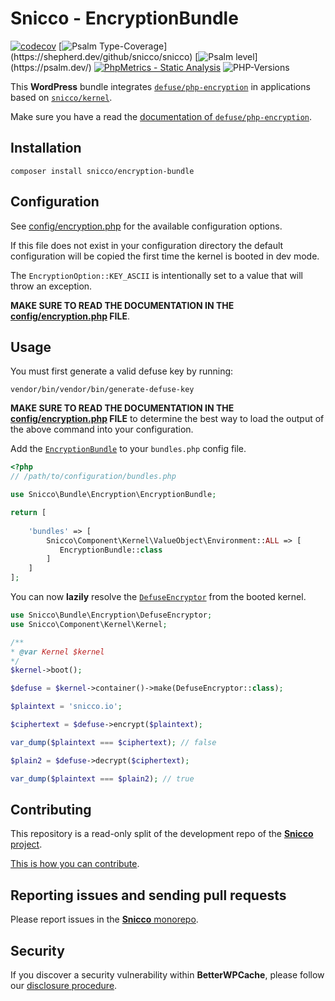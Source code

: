 # Snicco - EncryptionBundle

[![codecov](https://img.shields.io/badge/Coverage-100%25-success
)](https://codecov.io/gh/sniccowp/sniccowp)
[![Psalm Type-Coverage](https://shepherd.dev/github/snicco/snicco/coverage.svg?)](https://shepherd.dev/github/snicco/snicco)
[![Psalm level](https://shepherd.dev/github/snicco/snicco/level.svg?)](https://psalm.dev/)
[![PhpMetrics - Static Analysis](https://img.shields.io/badge/PhpMetrics-Static_Analysis-2ea44f)](https://snicco.github.io/snicco/phpmetrics/EncryptionBundle/index.html)
![PHP-Versions](https://img.shields.io/badge/PHP-%5E7.4%7C%5E8.0%7C%5E8.1-blue)

This **WordPress** bundle integrates [`defuse/php-encryption`](https://github.com/defuse/php-encryption) in applications based on [`snicco/kernel`](https://github.com/snicco/kernel).

Make sure you have a read the [documentation of `defuse/php-encryption`](https://github.com/defuse/php-encryption/blob/master/docs/Tutorial.md).

## Installation

```shell
composer install snicco/encryption-bundle
```

## Configuration

See [config/encryption.php](config/encryption.php) for the available configuration options.

If this file does not exist in your configuration directory the default configuration will be copied
the first time the kernel is booted in dev mode.

The `EncryptionOption::KEY_ASCII` is intentionally set to a value that will throw an exception.

**MAKE SURE TO READ THE DOCUMENTATION IN THE [config/encryption.php](config/encryption.php) FILE**.

## Usage

You must first generate a valid defuse key by running:

```shell
vendor/bin/vendor/bin/generate-defuse-key
```

**MAKE SURE TO READ THE DOCUMENTATION IN THE [config/encryption.php](config/encryption.php) FILE** to determine the best
way to load the output of the above command into your configuration.

Add the [`EncryptionBundle`](src/EncryptionBundle.php) to your `bundles.php`
config file.

```php
<?php
// /path/to/configuration/bundles.php

use Snicco\Bundle\Encryption\EncryptionBundle;

return [
    
    'bundles' => [
        Snicco\Component\Kernel\ValueObject\Environment::ALL => [
           EncryptionBundle::class
        ]   
    ]   
];

```
You can now **lazily** resolve the [`DefuseEncryptor`](src/DefuseEncryptor.php) from the booted kernel.

```php
use Snicco\Bundle\Encryption\DefuseEncryptor;
use Snicco\Component\Kernel\Kernel;

/**
* @var Kernel $kernel
*/
$kernel->boot();

$defuse = $kernel->container()->make(DefuseEncryptor::class);

$plaintext = 'snicco.io';

$ciphertext = $defuse->encrypt($plaintext);

var_dump($plaintext === $ciphertext); // false 

$plain2 = $defuse->decrypt($ciphertext);

var_dump($plaintext === $plain2); // true 
```

## Contributing

This repository is a read-only split of the development repo of the [**Snicco** project](https://github.com/snicco/snicco).

[This is how you can contribute](https://github.com/snicco/snicco/blob/master/CONTRIBUTING.md).

## Reporting issues and sending pull requests

Please report issues in the
[**Snicco** monorepo](https://github.com/snicco/snicco/blob/master/CONTRIBUTING.md##using-the-issue-tracker).

## Security

If you discover a security vulnerability within **BetterWPCache**, please follow
our [disclosure procedure](https://github.com/snicco/snicco/blob/master/SECURITY.md).
